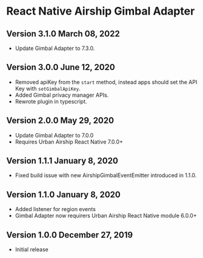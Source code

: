 # React Native Airship Gimbal Adapter

## Version 3.1.0 March 08, 2022
- Update Gimbal Adapter to 7.3.0.

## Version 3.0.0 June 12, 2020
- Removed apiKey from the `start` method, instead apps should set the API Key with `setGimbalApiKey`.
- Added Gimbal privacy manager APIs.
- Rewrote plugin in typescript.

## Version 2.0.0 May 29, 2020
- Update Gimbal Adapter to 7.0.0
- Requires Urban Airship React Native 7.0.0+

## Version 1.1.1 January 8, 2020
- Fixed build issue with new AirshipGimbalEventEmitter introduced in 1.1.0.

## Version 1.1.0 January 8, 2020
- Added listener for region events
- Gimbal Adapter now requirers Urban Airship React Native module 6.0.0+

## Version 1.0.0 December 27, 2019
- Initial release